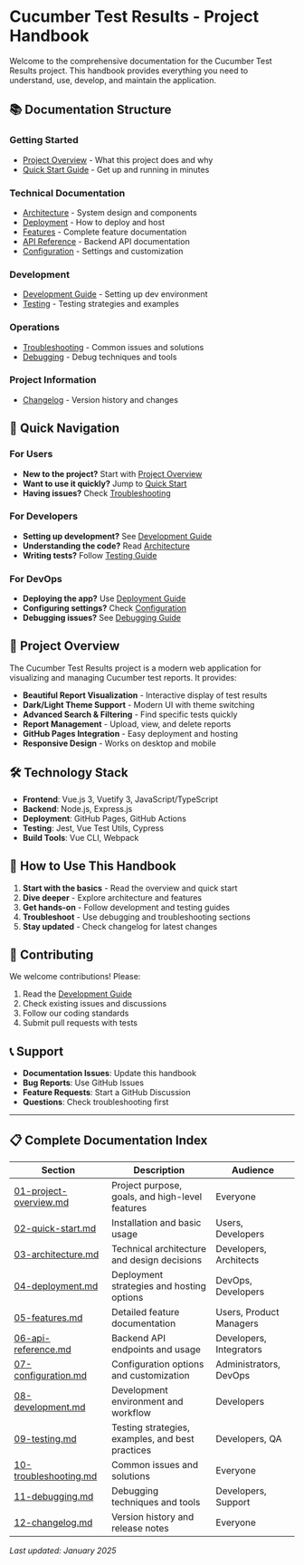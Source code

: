 # Cucumber Test Results - Project Handbook

Welcome to the comprehensive documentation for the Cucumber Test Results project. This handbook provides everything you need to understand, use, develop, and maintain the application.

## 📚 Documentation Structure

### Getting Started
- [Project Overview](01-project-overview.md) - What this project does and why
- [Quick Start Guide](02-quick-start.md) - Get up and running in minutes

### Technical Documentation  
- [Architecture](03-architecture.md) - System design and components
- [Deployment](04-deployment.md) - How to deploy and host
- [Features](05-features.md) - Complete feature documentation
- [API Reference](06-api-reference.md) - Backend API documentation
- [Configuration](07-configuration.md) - Settings and customization

### Development
- [Development Guide](08-development.md) - Setting up dev environment
- [Testing](09-testing.md) - Testing strategies and examples

### Operations
- [Troubleshooting](10-troubleshooting.md) - Common issues and solutions
- [Debugging](11-debugging.md) - Debug techniques and tools

### Project Information
- [Changelog](12-changelog.md) - Version history and changes

## 🚀 Quick Navigation

### For Users
- **New to the project?** Start with [Project Overview](01-project-overview.md)
- **Want to use it quickly?** Jump to [Quick Start](02-quick-start.md)
- **Having issues?** Check [Troubleshooting](10-troubleshooting.md)

### For Developers
- **Setting up development?** See [Development Guide](08-development.md)
- **Understanding the code?** Read [Architecture](03-architecture.md)
- **Writing tests?** Follow [Testing Guide](09-testing.md)

### For DevOps
- **Deploying the app?** Use [Deployment Guide](04-deployment.md)
- **Configuring settings?** Check [Configuration](07-configuration.md)
- **Debugging issues?** See [Debugging Guide](11-debugging.md)

## 🎯 Project Overview

The Cucumber Test Results project is a modern web application for visualizing and managing Cucumber test reports. It provides:

- **Beautiful Report Visualization** - Interactive display of test results
- **Dark/Light Theme Support** - Modern UI with theme switching
- **Advanced Search & Filtering** - Find specific tests quickly
- **Report Management** - Upload, view, and delete reports
- **GitHub Pages Integration** - Easy deployment and hosting
- **Responsive Design** - Works on desktop and mobile

## 🛠️ Technology Stack

- **Frontend**: Vue.js 3, Vuetify 3, JavaScript/TypeScript
- **Backend**: Node.js, Express.js
- **Deployment**: GitHub Pages, GitHub Actions
- **Testing**: Jest, Vue Test Utils, Cypress
- **Build Tools**: Vue CLI, Webpack

## 📖 How to Use This Handbook

1. **Start with the basics** - Read the overview and quick start
2. **Dive deeper** - Explore architecture and features
3. **Get hands-on** - Follow development and testing guides
4. **Troubleshoot** - Use debugging and troubleshooting sections
5. **Stay updated** - Check changelog for latest changes

## 🤝 Contributing

We welcome contributions! Please:
1. Read the [Development Guide](08-development.md)
2. Check existing issues and discussions
3. Follow our coding standards
4. Submit pull requests with tests

## 📞 Support

- **Documentation Issues**: Update this handbook
- **Bug Reports**: Use GitHub Issues
- **Feature Requests**: Start a GitHub Discussion
- **Questions**: Check troubleshooting first

---

## 📋 Complete Documentation Index

| Section | Description | Audience |
|---------|-------------|----------|
| [01-project-overview.md](01-project-overview.md) | Project purpose, goals, and high-level features | Everyone |
| [02-quick-start.md](02-quick-start.md) | Installation and basic usage | Users, Developers |
| [03-architecture.md](03-architecture.md) | Technical architecture and design decisions | Developers, Architects |
| [04-deployment.md](04-deployment.md) | Deployment strategies and hosting options | DevOps, Developers |
| [05-features.md](05-features.md) | Detailed feature documentation | Users, Product Managers |
| [06-api-reference.md](06-api-reference.md) | Backend API endpoints and usage | Developers, Integrators |
| [07-configuration.md](07-configuration.md) | Configuration options and customization | Administrators, DevOps |
| [08-development.md](08-development.md) | Development environment and workflow | Developers |
| [09-testing.md](09-testing.md) | Testing strategies, examples, and best practices | Developers, QA |
| [10-troubleshooting.md](10-troubleshooting.md) | Common issues and solutions | Everyone |
| [11-debugging.md](11-debugging.md) | Debugging techniques and tools | Developers, Support |
| [12-changelog.md](12-changelog.md) | Version history and release notes | Everyone |

*Last updated: January 2025*